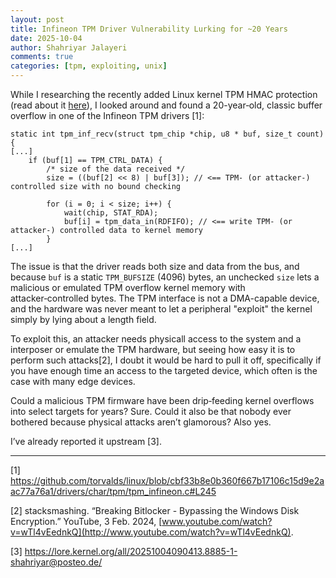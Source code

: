 ```yaml
---
layout: post
title: Infineon TPM Driver Vulnerability Lurking for ~20 Years
date: 2025-10-04
author: Shahriyar Jalayeri
comments: true
categories: [tpm, exploiting, unix]
---
```


While I researching the recently added Linux kernel TPM HMAC protection (read about it [here](https://defense.sh/tpm/2025/09/10/dtpm-is-dead.html)), I looked around and found a 20-year‑old, classic buffer overflow in one of the Infineon TPM drivers [1]:

```
static int tpm_inf_recv(struct tpm_chip *chip, u8 * buf, size_t count)
{
[...]
	if (buf[1] == TPM_CTRL_DATA) {
		/* size of the data received */
		size = ((buf[2] << 8) | buf[3]); // <== TPM‑ (or attacker-) controlled size with no bound checking

		for (i = 0; i < size; i++) {
			wait(chip, STAT_RDA);
			buf[i] = tpm_data_in(RDFIFO); // <== write TPM‑ (or attacker-) controlled data to kernel memory
		}
[...]
```

The issue is that the driver reads both size and data from the bus, and because `buf` is a static `TPM_BUFSIZE` (4096) bytes, an unchecked `size` lets a malicious or emulated TPM overflow kernel memory with attacker‑controlled bytes. The TPM interface is not a DMA-capable device, and the hardware was never meant to let a peripheral "exploit" the kernel simply by lying about a length field.

To exploit this, an attacker needs physicall access to the system and a interposer or emulate the TPM hardware, but seeing how easy it is to perform such attacks[2], I doubt it would be hard to pull it off, specifically if you have enough time an access to the targeted device, which often is the case with many edge devices.

Could a malicious TPM firmware have been drip‑feeding kernel overflows into select targets for years? Sure. Could it also be that nobody ever bothered because physical attacks aren’t glamorous? Also yes.

I’ve already reported it upstream [3].

---

\[1\]  https://github.com/torvalds/linux/blob/cbf33b8e0b360f667b17106c15d9e2aac77a76a1/drivers/char/tpm/tpm_infineon.c#L245

\[2\] stacksmashing. “Breaking Bitlocker \- Bypassing the Windows Disk Encryption.” YouTube, 3 Feb. 2024, [www.youtube.com/watch?v=wTl4vEednkQ](http://www.youtube.com/watch?v=wTl4vEednkQ).

\[3\] https://lore.kernel.org/all/20251004090413.8885-1-shahriyar@posteo.de/